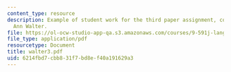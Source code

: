 ```yaml
---
content_type: resource
description: Example of student work for the third paper assignment, courtesy of Mary
  Ann Walter.
file: https://ol-ocw-studio-app-qa.s3.amazonaws.com/courses/9-591j-language-processing-fall-2004/6214fbd7cbb831f7bd8ef40a191629a3_walter3.pdf
file_type: application/pdf
resourcetype: Document
title: walter3.pdf
uid: 6214fbd7-cbb8-31f7-bd8e-f40a191629a3
---
```

